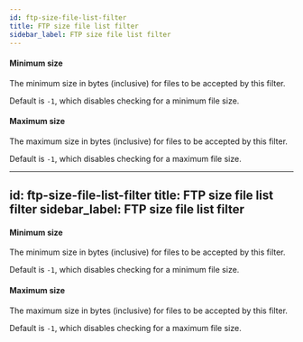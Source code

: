 ```yaml
---
id: ftp-size-file-list-filter
title: FTP size file list filter
sidebar_label: FTP size file list filter
---
```

#### Minimum size
The minimum size in bytes (inclusive) for files to be accepted by this filter.

Default is <code>-1</code>, which disables checking for a minimum file size.

#### Maximum size
The maximum size in bytes (inclusive) for files to be accepted by this filter.

Default is <code>-1</code>, which disables checking for a maximum file size.

---
id: ftp-size-file-list-filter
title: FTP size file list filter
sidebar_label: FTP size file list filter
---
#### Minimum size
The minimum size in bytes (inclusive) for files to be accepted by this filter.

Default is <code>-1</code>, which disables checking for a minimum file size.

#### Maximum size
The maximum size in bytes (inclusive) for files to be accepted by this filter.

Default is <code>-1</code>, which disables checking for a maximum file size.

